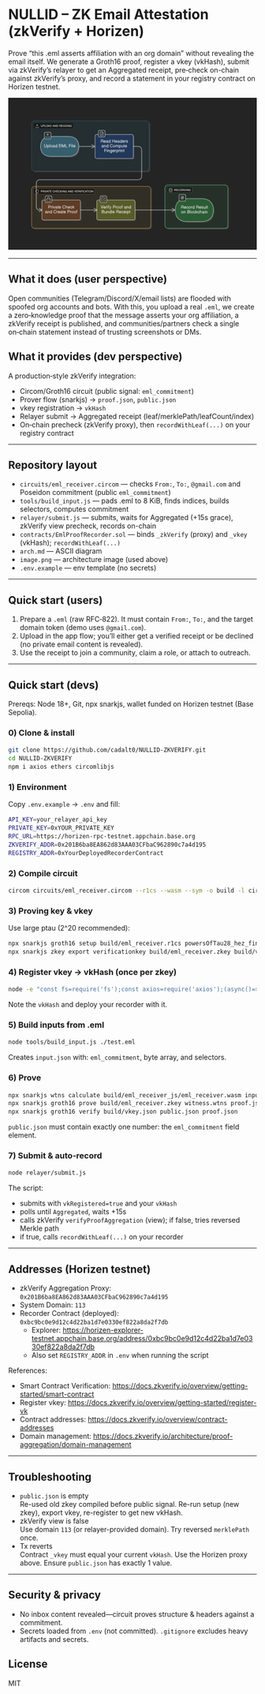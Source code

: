 # NULLID – ZK Email Attestation (zkVerify + Horizen)

Prove “this .eml asserts affiliation with an org domain” without revealing the email itself. We generate a Groth16 proof, register a vkey (vkHash), submit via zkVerify’s relayer to get an Aggregated receipt, pre‑check on-chain against zkVerify’s proxy, and record a statement in your registry contract on Horizen testnet.

![Architecture](./image.png)

---

## What it does (user perspective)
Open communities (Telegram/Discord/X/email lists) are flooded with spoofed org accounts and bots. With this, you upload a real `.eml`, we create a zero‑knowledge proof that the message asserts your org affiliation, a zkVerify receipt is published, and communities/partners check a single on‑chain statement instead of trusting screenshots or DMs.

## What it provides (dev perspective)
A production‑style zkVerify integration:
- Circom/Groth16 circuit (public signal: `eml_commitment`)
- Prover flow (snarkjs) → `proof.json`, `public.json`
- vkey registration → `vkHash`
- Relayer submit → Aggregated receipt (leaf/merklePath/leafCount/index)
- On‑chain precheck (zkVerify proxy), then `recordWithLeaf(...)` on your registry contract

---

## Repository layout
- `circuits/eml_receiver.circom` — checks `From:`, `To:`, `@gmail.com` and Poseidon commitment (public `eml_commitment`)
- `tools/build_input.js` — pads .eml to 8 KiB, finds indices, builds selectors, computes commitment
- `relayer/submit.js` — submits, waits for Aggregated (+15s grace), zkVerify view precheck, records on-chain
- `contracts/EmlProofRecorder.sol` — binds `_zkVerify` (proxy) and `_vkey` (vkHash); `recordWithLeaf(...)`
- `arch.md` — ASCII diagram
- `image.png` — architecture image (used above)
- `.env.example` — env template (no secrets)

---

## Quick start (users)
1) Prepare a `.eml` (raw RFC‑822). It must contain `From:`, `To:`, and the target domain token (demo uses `@gmail.com`).
2) Upload in the app flow; you’ll either get a verified receipt or be declined (no private email content is revealed).
3) Use the receipt to join a community, claim a role, or attach to outreach.

---

## Quick start (devs)

Prereqs: Node 18+, Git, npx snarkjs, wallet funded on Horizen testnet (Base Sepolia).

### 0) Clone & install
```bash
git clone https://github.com/cadalt0/NULLID-ZKVERIFY.git
cd NULLID-ZKVERIFY
npm i axios ethers circomlibjs
```

### 1) Environment
Copy `.env.example` → `.env` and fill:
```bash
API_KEY=your_relayer_api_key
PRIVATE_KEY=0xYOUR_PRIVATE_KEY
RPC_URL=https://horizen-rpc-testnet.appchain.base.org
ZKVERIFY_ADDR=0x201B6ba8EA862d83AAA03CFbaC962890c7a4d195
REGISTRY_ADDR=0xYourDeployedRecorderContract
```

### 2) Compile circuit
```bash
circom circuits/eml_receiver.circom --r1cs --wasm --sym -o build -l circomlib/circuits
```

### 3) Proving key & vkey
Use large ptau (2^20 recommended):
```bash
npx snarkjs groth16 setup build/eml_receiver.r1cs powersOfTau28_hez_final_20.ptau build/eml_receiver.zkey
npx snarkjs zkey export verificationkey build/eml_receiver.zkey build/vkey.json
```

### 4) Register vkey → vkHash (once per zkey)
```bash
node -e "const fs=require('fs');const axios=require('axios');(async()=>{const API_URL='https://relayer-api.horizenlabs.io/api/v1';const API_KEY=process.env.API_KEY;const vkey=JSON.parse(fs.readFileSync('build/vkey.json'));const reg={proofType:'groth16',proofOptions:{library:'snarkjs',curve:'bn128'},vk:vkey};const res=await axios.post(API_URL+'/register-vk/'+API_KEY,reg);console.log(res.data);fs.mkdirSync('relayer',{recursive:true});fs.writeFileSync('relayer/circom-vkey.json',JSON.stringify(res.data));})().catch(e=>{console.error(e.response?.data||e.message);process.exit(1);})"
```
Note the `vkHash` and deploy your recorder with it.

### 5) Build inputs from .eml
```bash
node tools/build_input.js ./test.eml
```
Creates `input.json` with: `eml_commitment`, byte array, and selectors.

### 6) Prove
```bash
npx snarkjs wtns calculate build/eml_receiver_js/eml_receiver.wasm input.json witness.wtns
npx snarkjs groth16 prove build/eml_receiver.zkey witness.wtns proof.json public.json
npx snarkjs groth16 verify build/vkey.json public.json proof.json
```
`public.json` must contain exactly one number: the `eml_commitment` field element.

### 7) Submit & auto‑record
```bash
node relayer/submit.js
```
The script:
- submits with `vkRegistered=true` and your `vkHash`
- polls until `Aggregated`, waits +15s
- calls zkVerify `verifyProofAggregation` (view); if false, tries reversed Merkle path
- if true, calls `recordWithLeaf(...)` on your recorder

---

## Addresses (Horizen testnet)
- zkVerify Aggregation Proxy: `0x201B6ba8EA862d83AAA03CFbaC962890c7a4d195`
- System Domain: `113`
- Recorder Contract (deployed): `0xbc9bc0e9d12c4d22ba1d7e0330ef822a8da2f7db`
  - Explorer: https://horizen-explorer-testnet.appchain.base.org/address/0xbc9bc0e9d12c4d22ba1d7e0330ef822a8da2f7db
  - Also set `REGISTRY_ADDR` in `.env` when running the script

References:  
- Smart Contract Verification: https://docs.zkverify.io/overview/getting-started/smart-contract  
- Register vkey: https://docs.zkverify.io/overview/getting-started/register-vk  
- Contract addresses: https://docs.zkverify.io/overview/contract-addresses  
- Domain management: https://docs.zkverify.io/architecture/proof-aggregation/domain-management

---

## Troubleshooting
- `public.json` is empty  
  Re-used old zkey compiled before public signal. Re-run setup (new zkey), export vkey, re-register to get new vkHash.
- zkVerify view is false  
  Use domain `113` (or relayer-provided domain). Try reversed `merklePath` once.
- Tx reverts  
  Contract `_vkey` must equal your current `vkHash`. Use the Horizen proxy above. Ensure `public.json` has exactly 1 value.

---

## Security & privacy
- No inbox content revealed—circuit proves structure & headers against a commitment.
- Secrets loaded from `.env` (not committed). `.gitignore` excludes heavy artifacts and secrets.

## License
MIT
